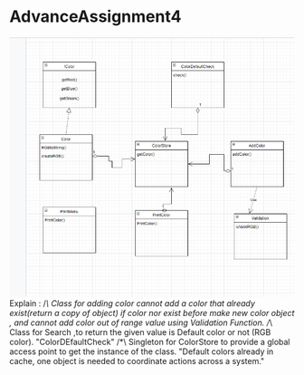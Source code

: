 # AdvanceAssignment4
![img_1.png](img_1.png)
Explain :
/*\  Class for adding color cannot add a color that already exist(return a copy of object) if color nor exist before make new color object ,  and cannot add color out of range value using Validation Function.
/*\  Class for Search  ,to return the given value is Default color or not (RGB color). "ColorDEfaultCheck"
/*\  Singleton for ColorStore to provide a global access point to get the instance of the class. "Default colors already in cache, one object is needed to coordinate actions across a system."



